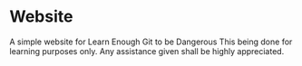 # Website
A simple website for Learn Enough Git to be Dangerous
This being done for learning purposes only. Any assistance given shall be highly appreciated.

